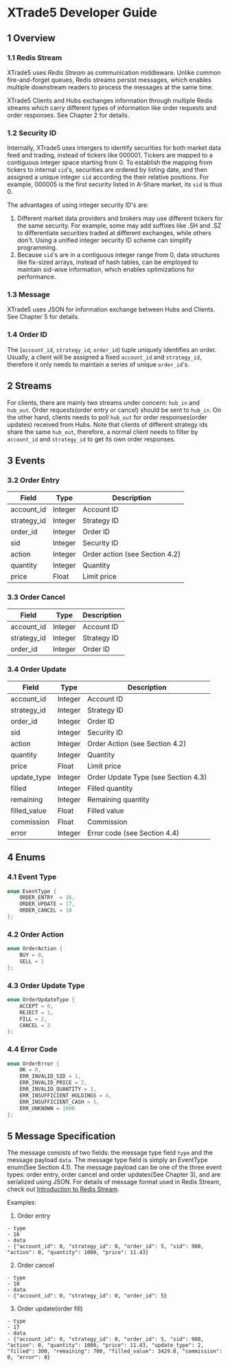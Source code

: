 # XTrade5 Developer Guide

## 1 Overview

### 1.1 Redis Stream
XTrade5 uses *Redis Stream* as communication middleware. Unlike common fire-and-forget queues, Redis streams persist messages, which enables multiple downstream readers to process the messages at the same time.

XTrade5 Clients and Hubs exchanges information through multiple Redis streams which carry different types of information like order requests and order responses. See Chapter 2 for details.

### 1.2 Security ID
Internally, XTrade5 uses intergers to identify securities for both market data feed and trading, instead of tickers like 000001. Tickers are mapped to a contiguous integer space starting from 0. To establish the mapping from tickers to internal ``sid``'s, securities are ordered by listing date, and then assigned a unique integer ``sid`` according the their relative positions. For example, 000005 is the first security listed in A-Share market, its ``sid`` is thus 0.

The advantages of using integer security ID's are:
1. Different market data providers and brokers may use different tickers for the same security. For example, some may add suffixes like .SH and .SZ to differentiate securities traded at different exchanges, while others don't. Using a unified integer security ID scheme can simplify programming. 
2. Because `sid`'s are in a contiguous integer range from 0, data structures like fix-sized arrays, instead of hash tables, can be employed to maintain sid-wise information, which  enables optimizations for performance.


### 1.3 Message
XTrade5 uses JSON for information exchange between Hubs and Clients. See Chapter 5 for details.

### 1.4 Order ID
The (``account_id``, ``strategy_id``, ``order_id``) tuple uniquely identifies an order. Usually, a client will be assigned a fixed ``account_id`` and ``strategy_id``, therefore it only needs to maintain a series of unique ``order_id``'s.


## 2 Streams

For clients, there are mainly two streams under concern: ``hub_in`` and ``hub_out``. Order requests(order entry or cancel) should be sent to ``hub_in``. On the other hand, clients needs to poll ``hub_out`` for order responses(order updates) received from Hubs. Note that clients of different strategy ids share the same ``hub_out``, therefore, a normal client needs to filter by ``account_id`` and ``strategy_id`` to get its own order responses.

## 3 Events


### 3.2 Order Entry
|Field|Type|Description|
|---|---|---|
|account_id|Integer|Account ID|
|strategy_id|Integer|Strategy ID|
|order_id|Integer|Order ID|
|sid|Integer|Security ID|
|action|Integer|Order action (see Section 4.2)|
|quantity|Integer|Quantity|
|price|Float|Limit price|

### 3.3 Order Cancel
|Field|Type|Description|
|---|---|---|
|account_id|Integer|Account ID|
|strategy_id|Integer|Strategy ID|
|order_id|Integer|Order ID|

### 3.4 Order Update
|Field|Type|Description|
|---|---|---|
|account_id|Integer|Account ID|
|strategy_id|Integer|Strategy ID|
|order_id|Integer|Order ID|
|sid|Integer|Security ID|
|action|Integer|Order Action (see Section 4.2)|
|quantity|Integer|Quantity|
|price|Float|Limit price|
|update_type|Integer|Order Update Type (see Section 4.3)|
|filled|Integer|Filled quantity|
|remaining|Integer|Remaining quantity|
|filled_value|Float|Filled value|
|commission|Float|Commission|
|error|Integer|Error code (see Section 4.4)|


## 4 Enums

### 4.1 Event Type
```c
enum EventType {
	ORDER_ENTRY  = 16,
	ORDER_UPDATE = 17,
	ORDER_CANCEL = 18
}; 
```

### 4.2 Order Action
```c
enum OrderAction {
	BUY = 0,
	SELL = 1
}; 
```

### 4.3 Order Update Type
```c
enum OrderUpdateType {
	ACCEPT = 0,
	REJECT = 1,
	FILL = 2,
	CANCEL = 3
}; 
```

### 4.4 Error Code
```c
enum OrderError {
	OK = 0,
	ERR_INVALID_SID = 1,
	ERR_INVALID_PRICE = 2,
	ERR_INVALID_QUANTITY = 3,
	ERR_INSUFFICIENT_HOLDINGS = 4,
	ERR_INSUFFICIENT_CASH = 5,
	ERR_UNKNOWN = 1000
}; 
```

## 5 Message Specification

The  message consists of two fields: the message type field `type` and the message payload `data`. The message type field is simply an EventType enum(See Section 4.1). The message payload can be one of the three event types: order entry, order cancel and order updates(See Chapter 3), and are serialized using JSON. For details of message format used in Redis Stream, check out [Introduction to Redis Stream](https://redis.io/topics/streams-intro).

Examples:
1. Order entry
```
- type
- 16
- data
- {"account_id": 0, "strategy_id": 0, "order_id": 5, "sid": 908, "action": 0, "quantity": 1000, "price": 11.43}
```
2. Order cancel
```
- type
- 18
- data
- {"account_id": 0, "strategy_id": 0, "order_id": 5}
```
3. Order update(order fill)
```
- type
- 17
- data
- {"account_id": 0, "strategy_id": 0, "order_id": 5, "sid": 908, "action": 0, "quantity": 1000, "price": 11.43, "update_type": 2, "filled": 300, "remaining": 700, "filled_value": 3429.0, "commission": 0, "error": 0}
```
<!--stackedit_data:
eyJoaXN0b3J5IjpbMTM0ODQ2NTE1OSwtNTU4NjU1OTM4LC03OT
k3Njc4NzJdfQ==
-->
